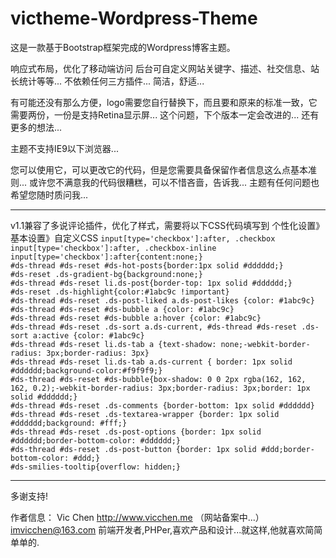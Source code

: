 # victheme-Wordpress-Theme

这是一款基于Bootstrap框架完成的Wordpress博客主题。

响应式布局，优化了移动端访问
后台可自定义网站关键字、描述、社交信息、站长统计等等...
不依赖任何三方插件...
简洁，舒适...

有可能还没有那么方便，logo需要您自行替换下，而且要和原来的标准一致，它需要两份，一份是支持Retina显示屏...
这个问题，下个版本一定会改进的...
还有更多的想法...

主题不支持IE9以下浏览器...

您可以使用它，可以更改它的代码，但是您需要具备保留作者信息这么点基本准则...
或许您不满意我的代码很糟糕，可以不惜吝啬，告诉我...
主题有任何问题也希望您随时质问我...

<hr>
v1.1兼容了多说评论插件，优化了样式，需要将以下CSS代码填写到 个性化设置》基本设置》自定义CSS
<code>input[type='checkbox']:after, .checkbox input[type='checkbox']:after, .checkbox-inline input[type='checkbox']:after{content:none;}
#ds-thread #ds-reset #ds-hot-posts{border:1px solid #dddddd;}
#ds-reset .ds-gradient-bg{background:none;}
#ds-thread #ds-reset li.ds-post{border-top: 1px solid #dddddd;}
#ds-reset .ds-highlight{color:#1abc9c !important}
#ds-thread #ds-reset .ds-post-liked a.ds-post-likes {color: #1abc9c}
#ds-thread #ds-reset #ds-bubble a {color: #1abc9c}
#ds-thread #ds-reset #ds-bubble a:hover {color: #1abc9c}
#ds-thread #ds-reset .ds-sort a.ds-current, #ds-thread #ds-reset .ds-sort a:active {color: #1abc9c}
#ds-thread #ds-reset li.ds-tab a {text-shadow: none;-webkit-border-radius: 3px;border-radius: 3px}
#ds-thread #ds-reset li.ds-tab a.ds-current { border: 1px solid #dddddd;background-color:#f9f9f9;}
#ds-thread #ds-reset #ds-bubble{box-shadow: 0 0 2px rgba(162, 162, 162, 0.2);-webkit-border-radius: 3px;border-radius: 3px;border: 1px solid #dddddd;}
#ds-thread #ds-reset .ds-comments {border-bottom: 1px solid #dddddd}
#ds-thread #ds-reset .ds-textarea-wrapper {border: 1px solid #dddddd;background: #fff;}
#ds-thread #ds-reset .ds-post-options {border: 1px solid #dddddd;border-bottom-color: #dddddd;}
#ds-thread #ds-reset .ds-post-button {border: 1px solid #ddd;border-bottom-color: #ddd;}
#ds-smilies-tooltip{overflow: hidden;}</code>
<hr>

多谢支持!

作者信息：
Vic Chen
http://www.vicchen.me （网站备案中...）
imvicchen@163.com
前端开发者,PHPer,喜欢产品和设计...就这样,他就喜欢简简单单的.
